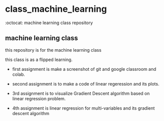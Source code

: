 # class_machine_learning
:octocat: machine learning class repository

## machine learning class

this repository is for the machine learning class 

this class is as a flipped learning.

- first assignment is make a screenshot of git and google classroom and colab.

- second assignment is to make a code of linear regeression and its plots.

- 3rd assignment is to visualize Gradient Descent algorithm based on linear regression problem.

- 4th assignment is linear regression for multi-variables and its gradient descent algorithm
